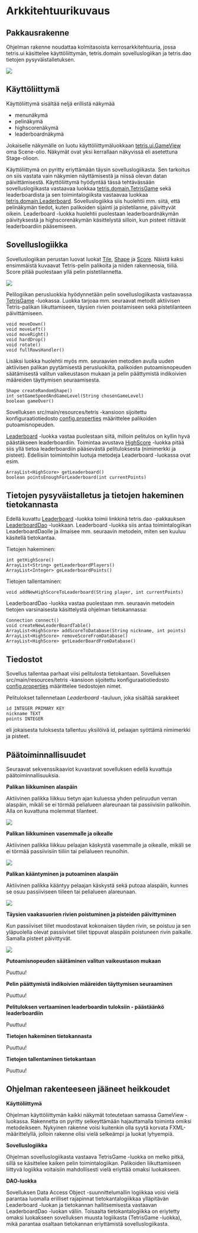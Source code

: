 # Arkkitehtuurikuvaus

## Pakkausrakenne

Ohjelman rakenne noudattaa kolmitasoista kerrosarkkitehtuuria, jossa tetris.ui käsittelee käyttöliittymän, tetris.domain sovelluslogiikan ja tetris.dao tietojen pysyväistalletuksen.

<img src="https://github.com/Marcestus/ot-harjoitustyo/blob/master/dokumentaatio/kuvat/pakkausrakenne.png">

## Käyttöliittymä

Käyttöliittymä sisältää neljä erillistä näkymää

- menunäkymä
- pelinäkymä
- highscorenäkymä
- leaderboardnäkymä

Jokaiselle näkymälle on luotu käyttöliittymäluokkaan [tetris.ui.GameView](https://github.com/Marcestus/ot-harjoitustyo/blob/master/Tetris/src/main/java/tetris/ui/GameView.java) oma Scene-olio. Näkymät ovat yksi kerrallaan näkyvissä eli asetettuna Stage-olioon.

Käyttöliittymä on pyritty eriyttämään täysin sovelluslogiikasta. Sen tarkoitus on siis vastata vain näkymien näyttämisestä ja niissä olevan datan päivittämisestä. Käyttöliittymä hyödyntää tässä tehtävässään sovelluslogiikasta vastaavaa luokkaa [tetris.domain.TetrisGame](https://github.com/Marcestus/ot-harjoitustyo/blob/master/Tetris/src/main/java/tetris/domain/TetrisGame.java) sekä leaderboardista ja sen toimintalogiiksta vastaavaa luokkaa [tetris.domain.Leaderboard](https://github.com/Marcestus/ot-harjoitustyo/blob/master/Tetris/src/main/java/tetris/domain/Leaderboard.java). Sovelluslogiikka siis huolehtii mm. siitä, että pelinäkymän tiedot, kuten palikoiden sijainti ja pistetilanne, päivittyvät oikein. Leaderboard -luokka huolehtii puolestaan leaderboardnäkymän päivityksestä ja highscorenäkymän käsittelystä silloin, kun pisteet riittävät leaderboardiin pääsemiseen.

## Sovelluslogiikka

Sovelluslogiikan perustan luovat luokat [Tile](https://github.com/Marcestus/ot-harjoitustyo/blob/master/Tetris/src/main/java/tetris/domain/Tile.java), [Shape](https://github.com/Marcestus/ot-harjoitustyo/blob/master/Tetris/src/main/java/tetris/domain/Shape.java) ja [Score](https://github.com/Marcestus/ot-harjoitustyo/blob/master/Tetris/src/main/java/tetris/domain/Score.java). Näistä kaksi ensimmäistä kuvaavat Tetris-pelin palikoita ja niiden rakenneosia, tiiliä. Score pitää puolestaan yllä pelin pistetilannetta.

<img src="https://github.com/Marcestus/ot-harjoitustyo/blob/master/dokumentaatio/kuvat/luokkakaaviokuva.jpg">

Pelilogiikan perusluokkia hyödynnetään pelin sovelluslogiikasta vastaavassa [TetrisGame](https://github.com/Marcestus/ot-harjoitustyo/blob/master/Tetris/src/main/java/tetris/domain/TetrisGame.java) -luokassa. Luokka tarjoaa mm. seuraavat metodit aktiivisen Tetris-palikan liikuttamiseen, täysien rivien poistamiseen sekä pistetilanteen päivittämiseen.

```
void moveDown()
void moveLeft()
void moveRight()
void hardDrop()
void rotate()
void fullRowsHandler()
```
Lisäksi luokka huolehtii myös mm. seuraavien metodien avulla uuden aktiivisen palikan pyytämisestä perusluokilta, palikoiden putoamisnopeuden säätämisestä valitun vaikeustason mukaan ja pelin päättymistä indikoivien määreiden täyttymisen seuraamisesta.

```
Shape createRandomShape()
int setGameSpeedAndGameLevel(String chosenGameLevel)
boolean gameOver()
```

Sovelluksen src/main/resources/tetris -kansioon sijoitettu konfiguraatiotiedosto [config.properties](https://github.com/Marcestus/ot-harjoitustyo/blob/master/Tetris/src/main/resources/tetris/config.properties) määrittelee palikoiden putoamisnopeuden.

[Leaderboard](https://github.com/Marcestus/ot-harjoitustyo/blob/master/Tetris/src/main/java/tetris/domain/Leaderboard.java) -luokka vastaa puolestaan siitä, milloin pelitulos on kyllin hyvä päästäkseen leaderboardiin. Toimintaa avustava [HighScore](https://github.com/Marcestus/ot-harjoitustyo/blob/master/Tetris/src/main/java/tetris/domain/HighScore.java) -luokka pitää siis yllä tietoa leaderboardiin pääsevästä pelituloksesta (nimimerkki ja pisteet). Edellisiin toimintoihin luotuja metodeja Leaderboard -luokassa ovat esim.

```
ArrayList<HighScore> getLeaderboard()
boolean pointsEnoughForLeaderboard(int currentPoints)
```

## Tietojen pysyväistalletus ja tietojen hakeminen tietokannasta

Edellä kuvattu [Leaderboard](https://github.com/Marcestus/ot-harjoitustyo/blob/master/Tetris/src/main/java/tetris/domain/Leaderboard.java) -luokka toimii linkkinä tetris.dao -pakkauksen [LeaderboardDao](https://github.com/Marcestus/ot-harjoitustyo/blob/master/Tetris/src/main/java/tetris/dao/LeaderboardDao.java) -luokkaan. Leaderboard -luokka siis antaa toimintalogiikan LeaderboardDaolle ja ilmaisee mm. seuraavin metodein, miten sen kuuluu käsitellä tietokantaa.

Tietojen hakeminen:

```
int getHighScore()
ArrayList<String> getLeaderboardPlayers()
ArrayList<Integer> geLeaderboardPoints()
```

Tietojen tallentaminen:

```
void addNewHighScoreToLeaderboard(String player, int currentPoints)
```

LeaderboardDao -luokka vastaa puolestaan mm. seuraavin metodein tietojen varsinaisesta käsittelystä ohjelman tietokannassa:
```
Connection connect()
void createNewLeaderBoardTable()
ArrayList<HighScore> addScoreToDatabase(String nickname, int points)
ArrayList<HighScore> removeScoreFromDatabase()
ArrayList<HighScore> getLeaderBoardFromDatabase()
```

## Tiedostot

Sovellus tallentaa parhaat viisi pelitulosta tietokantaan.
Sovelluksen src/main/resources/tetris -kansioon sijoitettu konfiguraatiotiedosto [config.properties](https://github.com/Marcestus/ot-harjoitustyo/blob/master/Tetris/src/main/resources/tetris/config.properties) määrittelee tiedostojen nimet.

Pelitulokset tallennetaan *Leaderboard* -tauluun, joka sisältää sarakkeet
```
id INTEGER PRIMARY KEY
nickname TEXT
points INTEGER
```
eli jokaisesta tuloksesta tallentuu yksilöivä id, pelaajan syöttämä nimimerkki ja pisteet.

## Päätoiminnallisuudet

Seuraavat sekvenssikaaviot kuvastavat sovelluksen edellä kuvattuja päätoiminnallisuuksia.

**Palikan liikkuminen alaspäin**

Aktiivinen palikka liikkuu tietyn ajan kuluessa yhden peliruudun verran alaspäin, mikäli se ei törmää pelialueen alareunaan tai passiivisiin palikoihin. Alla on kuvattuna molemmat tilanteet.

<img src="https://github.com/Marcestus/ot-harjoitustyo/blob/master/dokumentaatio/kuvat/moveDown.png">

**Palikan liikkuminen vasemmalle ja oikealle**

Aktiivinen palikka liikkuu pelaajan käskystä vasemmalle ja oikealle, mikäli se ei törmää passiivisiin tiiliin tai pelialueen reunoihin.

<img src="https://github.com/Marcestus/ot-harjoitustyo/blob/master/dokumentaatio/kuvat/rightAndLeft.png">

**Palikan kääntyminen ja putoaminen alaspäin**

Aktiivinen palikka kääntyy pelaajan käskystä sekä putoaa alaspäin, kunnes se osuu passiiviseen tiileen tai pelialueen alareunaan.

<img src="https://github.com/Marcestus/ot-harjoitustyo/blob/master/dokumentaatio/kuvat/rotateAndHardDrop.png">

**Täysien vaakasuorien rivien poistuminen ja pisteiden päivittyminen**

Kun passiiviset tiilet muodostavat kokonaisen täyden rivin, se poistuu ja sen yläpuolella olevat passiiviset tiilet tippuvat alaspäin poistuneen rivin paikalle. Samalla pisteet päivittyvät.

<img src="https://github.com/Marcestus/ot-harjoitustyo/blob/master/dokumentaatio/kuvat/FullRowsSequence.png">

**Putoamisnopeuden säätäminen valitun vaikeustason mukaan**

Puuttuu!

**Pelin päättymistä indikoivien määreiden täyttymisen seuraaminen**

Puuttuu!

**Pelituloksen vertaaminen leaderboardin tuloksiin - päästäänkö leaderboardiin**

Puuttuu!

**Tietojen hakeminen tietokannasta**

Puuttuu!

**Tietojen tallentaminen tietokantaan**

Puuttuu!

## Ohjelman rakenteeseen jääneet heikkoudet

**Käyttöliittymä**

Ohjelman käyttöliittymän kaikki näkymät toteutetaan samassa GameView -luokassa. Rakennetta on pyritty selkeyttämään hajauttamalla toiminta omiksi metodeikseen. Nykyinen rakenne voisi kuitenkin olla syytä korvata FXML-määrittelyllä, jolloin rakenne olisi vielä selkeämpi ja luokat lyhyempiä.

**Sovelluslogiikka**

Ohjelman sovelluslogiikasta vastaava TetrisGame -luokka on melko pitkä, sillä se käsittelee kaiken pelin toimintalogiikan. Palikoiden liikuttamiseen liittyvä logiikka voitaisiin mahdollisesti vielä eriyttää omaksi luokakseen.

**DAO-luokka**

Sovelluksen Data Access Object -suunnittelumallin logiikkaa voisi vielä parantaa luomalla erilliset rajapinnat tietokantalogiikkaa ylläpitävän Leaderboard -luokan ja tietokannan hallitsemisesta vastaavan LeaderboardDao -luokan väliin. Toisaalta tietokantalogiikka on eriytetty omaksi luokakseen sovelluksen muusta logiikasta (TetrisGame -luokka), mikä parantaa osaltaan tietokannan eriyttämistä sovelluslogiikasta.

